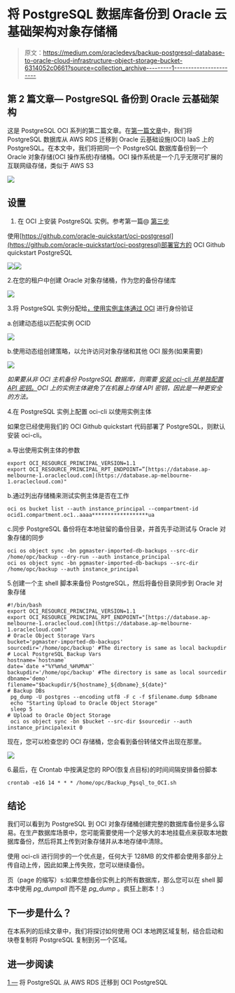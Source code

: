 # 将 PostgreSQL 数据库备份到 Oracle 云基础架构对象存储桶

> 原文：<https://medium.com/oracledevs/backup-postgresql-database-to-oracle-cloud-infrastructure-object-storage-bucket-6314052c0661?source=collection_archive---------1----------------------->

## 第 2 篇文章— PostgreSQL 备份到 Oracle 云基础架构

这是 PostgreSQL OCI 系列的第二篇文章。在[第一篇文章](/oracledevs/migrate-postgresql-from-aws-rds-to-oracle-cloud-infrastructure-2c5fdff50135)中，我们将 PostgreSQL 数据库从 AWS RDS 迁移到 Oracle 云基础设施(OCI) IaaS 上的 PostgreSQL。在本文中，我们将把同一个 PostgreSQL 数据库备份到一个 Oracle 对象存储(OCI 操作系统)存储桶。OCI 操作系统是一个几乎无限可扩展的互联网级存储，类似于 AWS S3

![](img/dedea4947b0c4fa527e6c71f8c017581.png)

## 设置

1.  在 OCI 上安装 PostgreSQL 实例。参考第一篇@ [第三步](/oracledevs/migrate-postgresql-from-aws-rds-to-oracle-cloud-infrastructure-2c5fdff50135)

使用[https://github.com/oracle-quickstart/oci-postgresql](https://github.com/oracle-quickstart/oci-postgresql)部署官方的 OCI Github quickstart PostgreSQL

![](img/1cec576495fe8b28f5ca15396883beb2.png)![](img/28ccc26c947478a5bba2366a04f88b8b.png)

2.在您的租户中创建 Oracle 对象存储桶，作为您的备份存储库

![](img/46f5c4e196de04958ddebbb09b70d631.png)

3.将 PostgreSQL 实例分配给[，使用实例主体通过 OCI](https://docs.oracle.com/en-us/iaas/Content/Identity/Tasks/callingservicesfrominstances.htm) 进行身份验证

a.创建动态组以匹配实例 OCID

![](img/02af8fd0df160bc4e1a15eb50d9f818e.png)

b.使用动态组创建策略，以允许访问对象存储和其他 OCI 服务(如果需要)

![](img/b93c6b4e56d135392efaf25fa40e7dcb.png)

*如果要从非 OCI 主机备份 PostgreSQL 数据库，则需要* [*安装 oci-cli 并单独配置 API 密钥。*](https://database-heartbeat.com/2021/10/05/auth-cli/)*OCI 上的实例主体避免了在机器上存储 API 密钥，因此是一种更安全的方法。*

4.在 PostgreSQL 实例上配置 oci-cli 以使用实例主体

如果您已经使用我们的 OCI Github quickstart 代码部署了 PostgreSQL，则默认安装 oci-cli。

a.导出使用实例主体的参数

```
export OCI_RESOURCE_PRINCIPAL_VERSION=1.1
export OCI_RESOURCE_PRINCIPAL_RPT_ENDPOINT=”[https://database.ap-melbourne-1.oraclecloud.com](https://database.ap-melbourne-1.oraclecloud.com)"
```

b.通过列出存储桶来测试实例主体是否在工作

```
oci os bucket list --auth instance_principal --compartment-id ocid1.compartment.oc1..aaaa******************ua
```

c.同步 PostgreSQL 备份将在本地驻留的备份目录，并首先手动测试与 Oracle 对象存储的同步

```
oci os object sync -bn pgmaster-imported-db-backups --src-dir /home/opc/backup --dry-run --auth instance_principal
oci os object sync -bn pgmaster-imported-db-backups --src-dir /home/opc/backup --auth instance_principal
```

5.创建一个主 shell 脚本来备份 PostgreSQL，然后将备份目录同步到 Oracle 对象存储

```
#!/bin/bash
export OCI_RESOURCE_PRINCIPAL_VERSION=1.1
export OCI_RESOURCE_PRINCIPAL_RPT_ENDPOINT="[https://database.ap-melbourne-1.oraclecloud.com](https://database.ap-melbourne-1.oraclecloud.com)"
# Oracle Object Storage Vars
bucket='pgmaster-imported-db-backups'
sourcedir='/home/opc/backup' #The directory is same as local backupdir
# Local PostgreSQL Backup Vars
hostname=`hostname`
date=`date +"%Y%m%d_%H%M%N"`
backupdir='/home/opc/backup' #The directory is same as local sourcedir
dbname='demo'
filename="$backupdir/${hostname}_${dbname}_${date}"
# Backup DBs
 pg_dump -U postgres --encoding utf8 -F c -f $filename.dump $dbname
 echo "Starting Upload to Oracle Object Storage"
 sleep 5
# Upload to Oracle Object Storage
 oci os object sync -bn $bucket --src-dir $sourcedir --auth instance_principalexit 0
```

现在，您可以检查您的 OCI 存储桶，您会看到备份转储文件出现在那里。

![](img/909f3b6c26b5df72a2cecb2ba3fd19f4.png)

6.最后，在 Crontab 中按满足您的 RPO(恢复点目标)的时间间隔安排备份脚本

```
crontab -e16 14 * * * /home/opc/Backup_Pgsql_to_OCI.sh
```

## 结论

我们可以看到为 PostgreSQL 到 OCI 对象存储桶创建完整的数据库备份是多么容易。在生产数据库场景中，您可能需要使用一个足够大的本地挂载点来获取本地数据库备份，然后将其上传到对象存储并从本地存储中清除。

使用 oci-cli 进行同步的一个优点是，任何大于 128MB 的文件都会使用多部分上传自动上传，因此如果上传失败，您可以继续备份。

页（page 的缩写）s:如果您想备份实例上的所有数据库，那么您可以在 shell 脚本中使用 *pg_dumpall* 而不是 *pg_dump* 。疯狂上剧本！:)

## 下一步是什么？

在本系列的后续文章中，我们将探讨如何使用 OCI 本地跨区域复制，结合启动和块卷复制将 PostgreSQL 复制到另一个区域。

## 进一步阅读

[1 —](/oracledevs/migrate-postgresql-from-aws-rds-to-oracle-cloud-infrastructure-2c5fdff50135) 将 PostgreSQL 从 AWS RDS 迁移到 OCI PostgreSQL